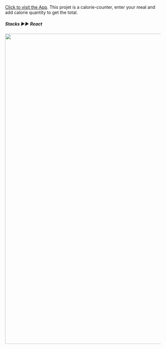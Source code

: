 

[Click to visit the App](https://yiyi41.github.io/calorie-counter-react/).
This projet is a calorie-counter, enter your meal and add calorie quantity to get the total.

*<h5 align="left">Stacks ▶︎▶︎ React</h5>*

<p align="left" >
<img align="left" width="1000" src="https://res.cloudinary.com/dps4zteie/image/upload/v1691490907/Capture_d_e%CC%81cran_2023-08-08_a%CC%80_12.31.13_yi8suf.png"/>
</p> 
